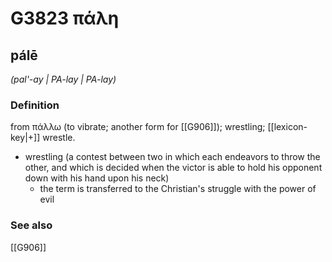 # G3823 πάλη

## pálē

_(pal'-ay | PA-lay | PA-lay)_

### Definition

from πάλλω (to vibrate; another form for [[G906]]); wrestling; [[lexicon-key|+]] wrestle.

- wrestling (a contest between two in which each endeavors to throw the other, and which is decided when the victor is able to hold his opponent down with his hand upon his neck)
  - the term is transferred to the Christian's struggle with the power of evil

### See also

[[G906]]

